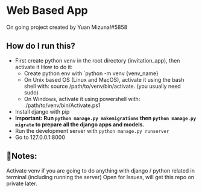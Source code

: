 <h1>Web Based App</h1>
On going project created by Yuan Mizuna!#5858

<h2>How do I run this?</h2>

- First create python venv in the root directory (invitation_app), then activate it
    How to do it:
    - Create python env with `python -m venv {venv_name}
    - On Unix based OS (Linux and MacOS), activate it using the bash shell with: source /path/to/venv/bin/activate. (you usually need sudo)
    - On Windows, activate it using powershell with: ./path/to/venv/bin/Activate.ps1
- Install django with pip
- **Important: Run `python manage.py makemigrations` then `python manage.py migrate` to prepare all the django apps and models.**
- Run the development server with `python manage.py runserver`
- Go to 127.0.0.1:8000

<h2>📓Notes:</h2>
Activate venv if you are going to do anything with django / python related in terminal (including running the server)
Open for Issues, will get this repo on private later.
